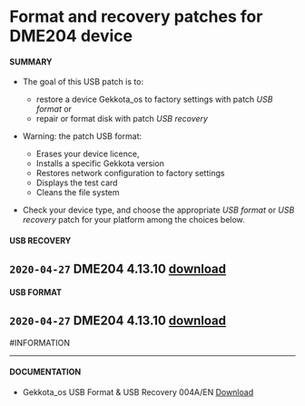 # Format and recovery patches for DME204 device

#### **SUMMARY**
- The goal of this USB patch is to:
	- restore a device Gekkota_os to factory settings with patch *USB format* or
	- repair or format disk with patch *USB recovery*
- Warning: the patch USB format:
	- Erases your device licence,
	- Installs a specific Gekkota version
	- Restores network configuration to factory settings
	- Displays the test card
	- Cleans the file system

- Check your device type, and choose the appropriate *USB format* or *USB recovery* patch for your platform among the choices below.

#### **USB RECOVERY**
## `2020-04-27` DME204 4.13.10 [download](https://github.com/Qeedji/archives/blob/master/downloads/patch-format-and-recovery/usb-recovery-DME204-V4.13.10.zip)

#### **USB FORMAT**
## `2020-04-27` DME204 4.13.10 [download](https://github.com/Qeedji/archives/blob/master/downloads/patch-format-and-recovery/usb-format-DME204-V4.13.10.zip)

#INFORMATION
***********************************************************************
#### **DOCUMENTATION**
- Gekkota_os USB Format & USB Recovery 004A/EN [Download](https://github.com/Qeedji/archives/blob/master/downloads/patch-format-and-recovery/Gekkota-usb-format-or-usb-recovery-004A_en.pdf)
